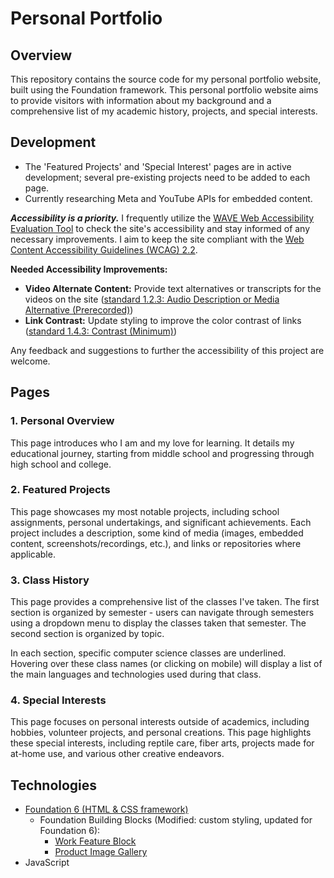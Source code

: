 # Personal Portfolio
## Overview
This repository contains the source code for my personal portfolio website, built using the Foundation framework. This personal portfolio website aims to provide visitors with information about my background and a comprehensive list of my academic history, projects, and special interests.

## Development
- The 'Featured Projects' and 'Special Interest' pages are in active development; several pre-existing projects need to be added to each page.
- Currently researching Meta and YouTube APIs for embedded content.

**_Accessibility is a priority._** I frequently utilize the [WAVE Web Accessibility Evaluation Tool](https://wave.webaim.org/) to check the site's accessibility and stay informed of any necessary improvements. I aim to keep the site compliant with the [Web Content Accessibility Guidelines (WCAG) 2.2](https://www.w3.org/WAI/WCAG22/quickref/). 

**Needed Accessibility Improvements:**
- **Video Alternate Content:** Provide text alternatives or transcripts for the videos on the site ([standard 1.2.3: Audio Description or Media Alternative (Prerecorded)](https://www.w3.org/WAI/WCAG22/quickref/?showtechniques=123#audio-description-or-media-alternative-prerecorded))
- **Link Contrast:** Update styling to improve the color contrast of links ([standard 1.4.3: Contrast (Minimum)](https://www.w3.org/WAI/WCAG22/quickref/?showtechniques=123#contrast-minimum))

Any feedback and suggestions to further the accessibility of this project are welcome.

## Pages
### 1. Personal Overview
This page introduces who I am and my love for learning. It details my educational journey, starting from middle school and progressing through high school and college.

### 2. Featured Projects
This page showcases my most notable projects, including school assignments, personal undertakings, and significant achievements. Each project includes a description, some kind of media (images, embedded content, screenshots/recordings, etc.), and links or repositories where applicable.

### 3. Class History
This page provides a comprehensive list of the classes I've taken. The first section is organized by semester - users can navigate through semesters using a dropdown menu to display the classes taken that semester. The second section is organized by topic. 

In each section, specific computer science classes are underlined. Hovering over these class names (or clicking on mobile) will display a list of the main languages and technologies used during that class.

### 4. Special Interests
This page focuses on personal interests outside of academics, including hobbies, volunteer projects, and personal creations. This page highlights these special interests, including reptile care, fiber arts, projects made for at-home use, and various other creative endeavors.

## Technologies
- [Foundation 6 (HTML & CSS framework)](https://get.foundation/sites/docs/)
  - Foundation Building Blocks (Modified: custom styling, updated for Foundation 6):
    - [Work Feature Block](https://get.foundation/building-blocks/blocks/work-feature-block.html)
    - [Product Image Gallery](https://get.foundation/building-blocks/blocks/ecommerce-product-image-gallery.html)
- JavaScript

